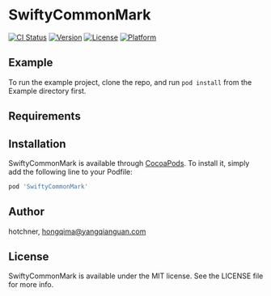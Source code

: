 # SwiftyCommonMark

[![CI Status](https://img.shields.io/travis/hotchner/SwiftyCommonMark.svg?style=flat)](https://travis-ci.org/hotchner/SwiftyCommonMark)
[![Version](https://img.shields.io/cocoapods/v/SwiftyCommonMark.svg?style=flat)](https://cocoapods.org/pods/SwiftyCommonMark)
[![License](https://img.shields.io/cocoapods/l/SwiftyCommonMark.svg?style=flat)](https://cocoapods.org/pods/SwiftyCommonMark)
[![Platform](https://img.shields.io/cocoapods/p/SwiftyCommonMark.svg?style=flat)](https://cocoapods.org/pods/SwiftyCommonMark)

## Example

To run the example project, clone the repo, and run `pod install` from the Example directory first.

## Requirements

## Installation

SwiftyCommonMark is available through [CocoaPods](https://cocoapods.org). To install
it, simply add the following line to your Podfile:

```ruby
pod 'SwiftyCommonMark'
```

## Author

hotchner, hongqima@yangqianguan.com

## License

SwiftyCommonMark is available under the MIT license. See the LICENSE file for more info.

